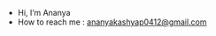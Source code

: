 -  Hi, I’m Ananya
-  How to reach me : ananyakashyap0412@gmail.com

<!---
Ana0422/Ana0422 is a ✨ special ✨ repository because its `README.md` (this file) appears on your GitHub profile.
You can click the Preview link to take a look at your changes.
--->
